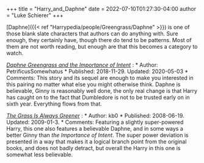 +++
title = "Harry_and_Daphne"
date = 2022-07-10T01:27:30-04:00
author = "Luke Schierer"
+++

[Daphne]({{< ref "Harrypedia/people/Greengrass/Daphne" >}}) is one of those
blank slate characters that authors can do anything with.  Sure enough, they
certainly have, though there do tend to be patterns.  Most of them are not worth
reading, but enough are that this becomes a category to watch.

_[Daphne Greengrass and the Importance of Intent](https://archiveofourown.org/works/23986264)_
:   * Author: PetrificusSomewhatus
    * Published: 2018-11-29. Updated: 2020-05-03
    * Comments: This story and its sequel are enough to make you interested in
      this pairing no matter what else you might otherwise think.  Daphne is
      believable, Ginny is reasonably well done, the only real change is that
      Harry has caught on to the fact that Dumbledore is not to be trusted early
      on in sixth year.  Everything flows from that. 

_[The Grass Is Always Greener](https://www.fanfiction.net/s/4334542/)_
:   * Author: kb0
    * Published: 2008-06-19. Updated: 2009-01-3.
    * Comments: Featuring a slightly super-powered Harry, this one also features
      a believable Daphne, and in some ways a better Ginny than _the Importance
      of Intent_.  The super power deviation is presented in a way that makes it
      a logical branch point from the original books, and does not badly
      detract, but overall the Harry in this one is somewhat less believable. 
